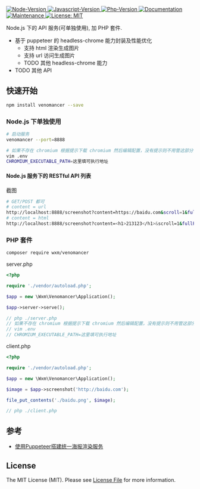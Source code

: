 <p>
  <a href="https://github.com/qq15725/venomancer" target="_blank">
    <img alt="Node-Version" src="https://img.shields.io/node/v/venomancer" />
  </a>
  <a href="https://www.npmjs.com/package/venomancer" target="_blank">
    <img alt="Javascript-Version" src="https://img.shields.io/npm/v/venomancer.svg">
  </a>
  <a href="https://github.com/qq15725/venomancer" target="_blank">
    <img alt="Php-Version" src="https://img.shields.io/packagist/php-v/wxm/venomancer.svg" />
  </a>
  <a href="https://github.com/qq15725/venomancer" target="_blank">
    <img alt="Documentation" src="https://img.shields.io/badge/documentation-yes-brightgreen.svg" />
  </a>
  <a href="https://github.com/qq15725/venomancer/graphs/commit-activity" target="_blank">
    <img alt="Maintenance" src="https://img.shields.io/badge/Maintained%3F-yes-green.svg" />
  </a>
  <a href="https://github.com/qq15725/venomancer/blob/master/LICENSE" target="_blank">
    <img alt="License: MIT" src="https://img.shields.io/badge/License-MIT-yellow.svg" />
  </a>
</p>

Node.js 下的 API 服务(可单独使用), 加 PHP 套件.

- 基于 puppeteer 的 headless-chrome 能力封装及性能优化
  - 支持 html 渲染生成图片
  - 支持 url 访问生成图片
  - TODO 其他 headless-chrome 能力
- TODO 其他 API

## 快速开始

```bash
npm install venomancer --save
```

### Node.js 下单独使用

```bash
# 启动服务
venomancer --port=8888

# 如果不存在 chromium 根据提示下载 chromium 然后编辑配置，没有提示则不用管这部分，然后再次执行启动服务
vim .env
CHROMIUM_EXECUTABLE_PATH=这里填可执行地址
```

#### Node.js 服务下的 RESTful API 列表

截图

```bash
# GET/POST 都可
# content = url
http://localhost:8888/screenshot?content=https://baidu.com&scroll=1&fullPage=1
# content = html 
http://localhost:8888/screenshot?content=<h1>213123</h1>&scroll=1&fullPage=1
```

### PHP 套件

```bash
composer require wxm/venomancer
```

server.php

```php
<?php

require './vendor/autoload.php';

$app = new \Wxm\Venomancer\Application();

$app->server->serve();

// php ./server.php
// 如果不存在 chromium 根据提示下载 chromium 然后编辑配置，没有提示则不用管这部分，然后再次执行启动服务
// vim .env
// CHROMIUM_EXECUTABLE_PATH=这里填可执行地址
```

client.php

```php
<?php

require './vendor/autoload.php';

$app = new \Wxm\Venomancer\Application();

$image = $app->screenshot('http://baidu.com');

file_put_contents('./baidu.png', $image);

// php ./client.php
```

## 参考

- [使用Puppeteer搭建统一海报渲染服务](https://tech.youzan.com/shi-yong-puppeteerda-jian-tong-hai-bao-xuan-ran-fu-wu/)

## License

The MIT License (MIT). Please see [License File](LICENSE.md) for more information.